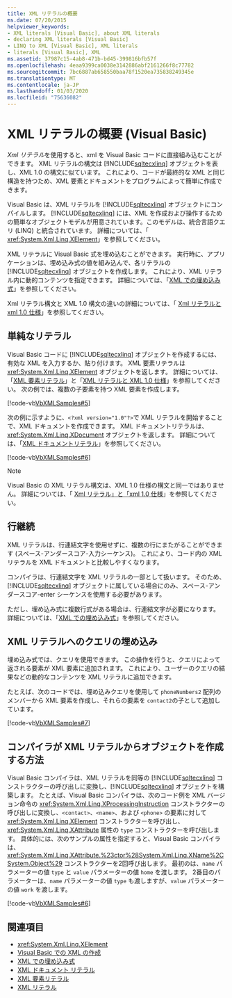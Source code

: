 ```yaml
---
title: XML リテラルの概要
ms.date: 07/20/2015
helpviewer_keywords:
- XML literals [Visual Basic], about XML literals
- declaring XML literals [Visual Basic]
- LINQ to XML [Visual Basic], XML literals
- literals [Visual Basic], XML
ms.assetid: 37987c15-4ab8-471b-bd45-399816bfb57f
ms.openlocfilehash: 4eaa9399ca0038e3142886abf2161266f8c77782
ms.sourcegitcommit: 7bc6887ab658550baa78f1520ea735838249345e
ms.translationtype: MT
ms.contentlocale: ja-JP
ms.lasthandoff: 01/03/2020
ms.locfileid: "75636082"
---
```

# <a name="xml-literals-overview-visual-basic"></a>XML リテラルの概要 (Visual Basic)
*Xml リテラル*を使用すると、xml を Visual Basic コードに直接組み込むことができます。 XML リテラルの構文は [!INCLUDE[sqltecxlinq](~/includes/sqltecxlinq-md.md)] オブジェクトを表し、XML 1.0 の構文に似ています。 これにより、コードが最終的な XML と同じ構造を持つため、XML 要素とドキュメントをプログラムによって簡単に作成できます。  
  
 Visual Basic は、XML リテラルを [!INCLUDE[sqltecxlinq](~/includes/sqltecxlinq-md.md)] オブジェクトにコンパイルします。 [!INCLUDE[sqltecxlinq](~/includes/sqltecxlinq-md.md)] には、XML を作成および操作するための簡単なオブジェクトモデルが用意されています。このモデルは、統合言語クエリ (LINQ) と統合されています。 詳細については、「 <xref:System.Xml.Linq.XElement>」を参照してください。  
  
 XML リテラルに Visual Basic 式を埋め込むことができます。 実行時に、アプリケーションは、埋め込み式の値を組み込んで、各リテラルの [!INCLUDE[sqltecxlinq](~/includes/sqltecxlinq-md.md)] オブジェクトを作成します。 これにより、XML リテラル内に動的コンテンツを指定できます。 詳細については、「[XML での埋め込み式](../../../../visual-basic/programming-guide/language-features/xml/embedded-expressions-in-xml.md)」を参照してください。  
  
 Xml リテラル構文と XML 1.0 構文の違いの詳細については、「 [Xml リテラルと xml 1.0 仕様](../../../../visual-basic/programming-guide/language-features/xml/xml-literals-and-the-xml-1-0-specification.md)」を参照してください。  
  
## <a name="simple-literals"></a>単純なリテラル  
 Visual Basic コードに [!INCLUDE[sqltecxlinq](~/includes/sqltecxlinq-md.md)] オブジェクトを作成するには、有効な XML を入力するか、貼り付けます。 XML 要素リテラルは <xref:System.Xml.Linq.XElement> オブジェクトを返します。 詳細については、「[XML 要素リテラル](../../../../visual-basic/language-reference/xml-literals/xml-element-literal.md)」と「[XML リテラルと XML 1.0 仕様](../../../../visual-basic/programming-guide/language-features/xml/xml-literals-and-the-xml-1-0-specification.md)」を参照してください。 次の例では、複数の子要素を持つ XML 要素を作成します。  
  
 [!code-vb[VbXMLSamples#5](~/samples/snippets/visualbasic/VS_Snippets_VBCSharp/VbXMLSamples/VB/XMLSamples2.vb#5)]  
  
 次の例に示すように、`<?xml version="1.0"?>`で XML リテラルを開始することで、XML ドキュメントを作成できます。 XML ドキュメントリテラルは、<xref:System.Xml.Linq.XDocument> オブジェクトを返します。 詳細については、「[XML ドキュメントリテラル](../../../../visual-basic/language-reference/xml-literals/xml-document-literal.md)」を参照してください。  
  
 [!code-vb[VbXMLSamples#6](~/samples/snippets/visualbasic/VS_Snippets_VBCSharp/VbXMLSamples/VB/XMLSamples2.vb#6)]  
  
> [!NOTE]
> Visual Basic の XML リテラル構文は、XML 1.0 仕様の構文と同一ではありません。 詳細については、「 [Xml リテラル」と「xml 1.0 仕様](../../../../visual-basic/programming-guide/language-features/xml/xml-literals-and-the-xml-1-0-specification.md)」を参照してください。  
  
## <a name="line-continuation"></a>行継続  
 XML リテラルは、行連結文字を使用せずに、複数の行にまたがることができます (スペース-アンダースコア-入力シーケンス)。 これにより、コード内の XML リテラルを XML ドキュメントと比較しやすくなります。  
  
 コンパイラは、行連結文字を XML リテラルの一部として扱います。 そのため、[!INCLUDE[sqltecxlinq](~/includes/sqltecxlinq-md.md)] オブジェクトに属している場合にのみ、スペース-アンダースコア-enter シーケンスを使用する必要があります。  
  
 ただし、埋め込み式に複数行式がある場合は、行連結文字が必要になります。 詳細については、「[XML での埋め込み式](../../../../visual-basic/programming-guide/language-features/xml/embedded-expressions-in-xml.md)」を参照してください。  
  
## <a name="embedding-queries-in-xml-literals"></a>XML リテラルへのクエリの埋め込み  
 埋め込み式では、クエリを使用できます。 この操作を行うと、クエリによって返される要素が XML 要素に追加されます。 これにより、ユーザーのクエリの結果などの動的なコンテンツを XML リテラルに追加できます。  
  
 たとえば、次のコードでは、埋め込みクエリを使用して `phoneNumbers2` 配列のメンバーから XML 要素を作成し、それらの要素を `contact2`の子として追加しています。  
  
 [!code-vb[VbXMLSamples#7](~/samples/snippets/visualbasic/VS_Snippets_VBCSharp/VbXMLSamples/VB/XMLSamples2.vb#7)]  
  
## <a name="how-the-compiler-creates-objects-from-xml-literals"></a>コンパイラが XML リテラルからオブジェクトを作成する方法  
 Visual Basic コンパイラは、XML リテラルを同等の [!INCLUDE[sqltecxlinq](~/includes/sqltecxlinq-md.md)] コンストラクターの呼び出しに変換し、[!INCLUDE[sqltecxlinq](~/includes/sqltecxlinq-md.md)] オブジェクトを構築します。 たとえば、Visual Basic コンパイラは、次のコード例を XML バージョン命令の <xref:System.Xml.Linq.XProcessingInstruction> コンストラクターの呼び出しに変換し、`<contact>`、`<name>`、および `<phone>` の要素に対して <xref:System.Xml.Linq.XElement> コンストラクターを呼び出し、<xref:System.Xml.Linq.XAttribute> 属性の `type` コンストラクターを呼び出します。 具体的には、次のサンプルの属性を指定すると、Visual Basic コンパイラは、<xref:System.Xml.Linq.XAttribute.%23ctor%28System.Xml.Linq.XName%2CSystem.Object%29> コンストラクターを2回呼び出します。 最初のは、`name` パラメーターの値 `type` と `value` パラメーターの値 `home` を渡します。 2番目のパラメーターは、`name` パラメーターの値 `type` も渡しますが、`value` パラメーターの値 `work` を渡します。  
  
 [!code-vb[VbXMLSamples#6](~/samples/snippets/visualbasic/VS_Snippets_VBCSharp/VbXMLSamples/VB/XMLSamples2.vb#6)]  
  
## <a name="see-also"></a>関連項目

- <xref:System.Xml.Linq.XElement>
- [Visual Basic での XML の作成](../../../../visual-basic/programming-guide/language-features/xml/creating-xml.md)
- [XML での埋め込み式](../../../../visual-basic/programming-guide/language-features/xml/embedded-expressions-in-xml.md)
- [XML ドキュメント リテラル](../../../../visual-basic/language-reference/xml-literals/xml-document-literal.md)
- [XML 要素リテラル](../../../../visual-basic/language-reference/xml-literals/xml-element-literal.md)
- [XML リテラル](../../../../visual-basic/language-reference/xml-literals/index.md)
